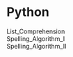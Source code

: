 # Python                                                                                                                                                              
List_Comprehension                                                                                                                                                                 
Spelling_Algorithm_I                                                                                                                                                  
Spelling_Algorithm_II
